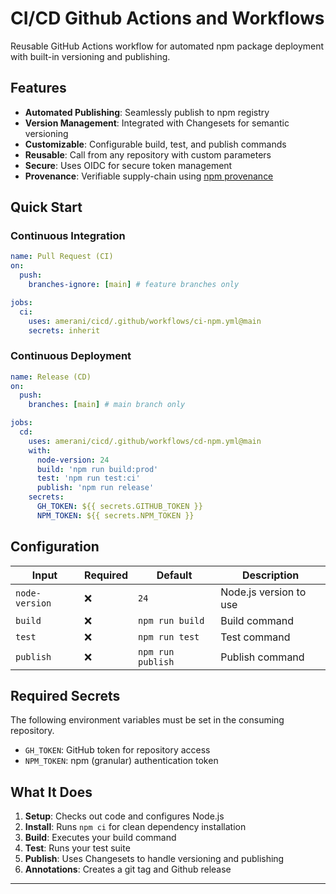 # CI/CD Github Actions and Workflows

Reusable GitHub Actions workflow for automated npm package deployment with built-in versioning and publishing.

## Features

- **Automated Publishing**: Seamlessly publish to npm registry
- **Version Management**: Integrated with Changesets for semantic versioning
- **Customizable**: Configurable build, test, and publish commands
- **Reusable**: Call from any repository with custom parameters
- **Secure**: Uses OIDC for secure token management
- **Provenance**: Verifiable supply-chain using [npm provenance](https://docs.npmjs.com/generating-provenance-statements)

## Quick Start

### Continuous Integration

```yaml
name: Pull Request (CI)
on:
  push:
    branches-ignore: [main] # feature branches only

jobs:
  ci:
    uses: amerani/cicd/.github/workflows/ci-npm.yml@main
    secrets: inherit
```

### Continuous Deployment

```yaml
name: Release (CD)
on:
  push:
    branches: [main] # main branch only

jobs:
  cd:
    uses: amerani/cicd/.github/workflows/cd-npm.yml@main
    with:
      node-version: 24
      build: 'npm run build:prod'
      test: 'npm run test:ci'
      publish: 'npm run release'
    secrets:
      GH_TOKEN: ${{ secrets.GITHUB_TOKEN }}
      NPM_TOKEN: ${{ secrets.NPM_TOKEN }}
```

## Configuration

| Input | Required | Default | Description |
|-------|----------|---------|-------------|
| `node-version` | ❌ | `24` | Node.js version to use |
| `build` | ❌ | `npm run build` | Build command |
| `test` | ❌ | `npm run test` | Test command |
| `publish` | ❌ | `npm run publish` | Publish command |

## Required Secrets
The following environment variables must be set in the consuming repository. 

- `GH_TOKEN`: GitHub token for repository access
- `NPM_TOKEN`: npm (granular) authentication token

## What It Does

1. **Setup**: Checks out code and configures Node.js
2. **Install**: Runs `npm ci` for clean dependency installation
3. **Build**: Executes your build command
4. **Test**: Runs your test suite
5. **Publish**: Uses Changesets to handle versioning and publishing
6. **Annotations**: Creates a git tag and Github release

---
